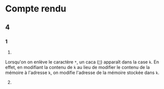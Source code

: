 # Compte rendu

## 4

### 1

1.
  Lorsqu'on on enlève le caractère `*`, un caca (`💩`) apparaît dans la case `k`. En effet, en modifiant la contenu de `k` au lieu de modifier le contenu de la mémoire à l'adresse `k`, on modifie l'adresse de la mémoire stockée dans `k`.

2.
  